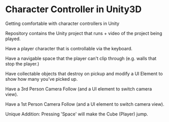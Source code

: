 # Character Controller in Unity3D
 Getting comfortable with character controllers in Unity

Repository contains the Unity project that runs + video of the project being played.


Have a player character that is controllable via the keyboard. 


Have a navigable space that the player can't clip through (e.g. walls that stop the player.)


Have collectable objects that destroy on pickup and modify a UI Element to show how many you’ve picked up.


Have a 3rd Person Camera Follow (and a UI element to switch camera view). 


Have a 1st Person Camera Follow (and a UI element to switch camera view). 


Unique Addition:
Pressing 'Space' will make the Cube (Player) jump.
